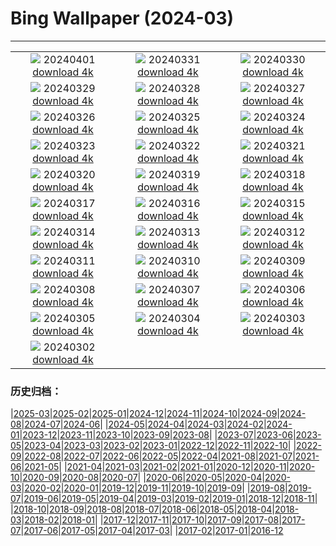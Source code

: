 # Bing Wallpaper (2024-03)
**************
| | | |
| :----: | :----: | :----: |
| ![](https://www.bing.com/th?id=OHR.PalazzoFarnese_FR-FR9572652511_1920x1080.jpg) 20240401 [download 4k](https://www.bing.com/th?id=OHR.PalazzoFarnese_FR-FR9572652511_UHD.jpg) | ![](https://www.bing.com/th?id=OHR.HungarianEggs_FR-FR9262429239_1920x1080.jpg) 20240331 [download 4k](https://www.bing.com/th?id=OHR.HungarianEggs_FR-FR9262429239_UHD.jpg) | ![](https://www.bing.com/th?id=OHR.SleepySloth_FR-FR0657179763_1920x1080.jpg) 20240330 [download 4k](https://www.bing.com/th?id=OHR.SleepySloth_FR-FR0657179763_UHD.jpg) |
| ![](https://www.bing.com/th?id=OHR.SouthStackLight_FR-FR9101863660_1920x1080.jpg) 20240329 [download 4k](https://www.bing.com/th?id=OHR.SouthStackLight_FR-FR9101863660_UHD.jpg) | ![](https://www.bing.com/th?id=OHR.ShanghaiBlossoms_FR-FR9000032992_1920x1080.jpg) 20240328 [download 4k](https://www.bing.com/th?id=OHR.ShanghaiBlossoms_FR-FR9000032992_UHD.jpg) | ![](https://www.bing.com/th?id=OHR.TeatroColon_FR-FR8848862049_1920x1080.jpg) 20240327 [download 4k](https://www.bing.com/th?id=OHR.TeatroColon_FR-FR8848862049_UHD.jpg) |
| ![](https://www.bing.com/th?id=OHR.HangRaiVietnam_FR-FR8788707911_1920x1080.jpg) 20240326 [download 4k](https://www.bing.com/th?id=OHR.HangRaiVietnam_FR-FR8788707911_UHD.jpg) | ![](https://www.bing.com/th?id=OHR.ProcrastinationDay_FR-FR8703277811_1920x1080.jpg) 20240325 [download 4k](https://www.bing.com/th?id=OHR.ProcrastinationDay_FR-FR8703277811_UHD.jpg) | ![](https://www.bing.com/th?id=OHR.WhiteEyes_FR-FR8585803906_1920x1080.jpg) 20240324 [download 4k](https://www.bing.com/th?id=OHR.WhiteEyes_FR-FR8585803906_UHD.jpg) |
| ![](https://www.bing.com/th?id=OHR.AmazonClouds_FR-FR8491787407_1920x1080.jpg) 20240323 [download 4k](https://www.bing.com/th?id=OHR.AmazonClouds_FR-FR8491787407_UHD.jpg) | ![](https://www.bing.com/th?id=OHR.WaikatoWater_FR-FR8437603608_1920x1080.jpg) 20240322 [download 4k](https://www.bing.com/th?id=OHR.WaikatoWater_FR-FR8437603608_UHD.jpg) | ![](https://www.bing.com/th?id=OHR.BwindiNationalForest_FR-FR4997320861_1920x1080.jpg) 20240321 [download 4k](https://www.bing.com/th?id=OHR.BwindiNationalForest_FR-FR4997320861_UHD.jpg) |
| ![](https://www.bing.com/th?id=OHR.ChateauIf_FR-FR4699337887_1920x1080.jpg) 20240320 [download 4k](https://www.bing.com/th?id=OHR.ChateauIf_FR-FR4699337887_UHD.jpg) | ![](https://www.bing.com/th?id=OHR.SpringFrog_FR-FR3345406891_1920x1080.jpg) 20240319 [download 4k](https://www.bing.com/th?id=OHR.SpringFrog_FR-FR3345406891_UHD.jpg) | ![](https://www.bing.com/th?id=OHR.ElephantRock_FR-FR3098144712_1920x1080.jpg) 20240318 [download 4k](https://www.bing.com/th?id=OHR.ElephantRock_FR-FR3098144712_UHD.jpg) |
| ![](https://www.bing.com/th?id=OHR.StFiniansBay_FR-FR2860371204_1920x1080.jpg) 20240317 [download 4k](https://www.bing.com/th?id=OHR.StFiniansBay_FR-FR2860371204_UHD.jpg) | ![](https://www.bing.com/th?id=OHR.BambooPanda_FR-FR2591411752_1920x1080.jpg) 20240316 [download 4k](https://www.bing.com/th?id=OHR.BambooPanda_FR-FR2591411752_UHD.jpg) | ![](https://www.bing.com/th?id=OHR.AnzaBorregoBloom_FR-FR2163074616_1920x1080.jpg) 20240315 [download 4k](https://www.bing.com/th?id=OHR.AnzaBorregoBloom_FR-FR2163074616_UHD.jpg) |
| ![](https://www.bing.com/th?id=OHR.AyutthayaTree_FR-FR1986765308_1920x1080.jpg) 20240314 [download 4k](https://www.bing.com/th?id=OHR.AyutthayaTree_FR-FR1986765308_UHD.jpg) | ![](https://www.bing.com/th?id=OHR.MagadiFlamingos_FR-FR1596921851_1920x1080.jpg) 20240313 [download 4k](https://www.bing.com/th?id=OHR.MagadiFlamingos_FR-FR1596921851_UHD.jpg) | ![](https://www.bing.com/th?id=OHR.BryceSnow_FR-FR1248593635_1920x1080.jpg) 20240312 [download 4k](https://www.bing.com/th?id=OHR.BryceSnow_FR-FR1248593635_UHD.jpg) |
| ![](https://www.bing.com/th?id=OHR.SleepyKoala_FR-FR0968348231_1920x1080.jpg) 20240311 [download 4k](https://www.bing.com/th?id=OHR.SleepyKoala_FR-FR0968348231_UHD.jpg) | ![](https://www.bing.com/th?id=OHR.MontBlancGlacier_FR-FR3426443690_1920x1080.jpg) 20240310 [download 4k](https://www.bing.com/th?id=OHR.MontBlancGlacier_FR-FR3426443690_UHD.jpg) | ![](https://www.bing.com/th?id=OHR.BistiBlue_FR-FR0934555196_1920x1080.jpg) 20240309 [download 4k](https://www.bing.com/th?id=OHR.BistiBlue_FR-FR0934555196_UHD.jpg) |
| ![](https://www.bing.com/th?id=OHR.TateLightUp_FR-FR0418217610_1920x1080.jpg) 20240308 [download 4k](https://www.bing.com/th?id=OHR.TateLightUp_FR-FR0418217610_UHD.jpg) | ![](https://www.bing.com/th?id=OHR.TarragonaSpain_FR-FR7145786425_1920x1080.jpg) 20240307 [download 4k](https://www.bing.com/th?id=OHR.TarragonaSpain_FR-FR7145786425_UHD.jpg) | ![](https://www.bing.com/th?id=OHR.WahclellaFalls_FR-FR6884948477_1920x1080.jpg) 20240306 [download 4k](https://www.bing.com/th?id=OHR.WahclellaFalls_FR-FR6884948477_UHD.jpg) |
| ![](https://www.bing.com/th?id=OHR.BangkokCircle_FR-FR6646035887_1920x1080.jpg) 20240305 [download 4k](https://www.bing.com/th?id=OHR.BangkokCircle_FR-FR6646035887_UHD.jpg) | ![](https://www.bing.com/th?id=OHR.ArenalCostaRica_FR-FR6380413439_1920x1080.jpg) 20240304 [download 4k](https://www.bing.com/th?id=OHR.ArenalCostaRica_FR-FR6380413439_UHD.jpg) | ![](https://www.bing.com/th?id=OHR.KrugerLeopard_FR-FR6172062962_1920x1080.jpg) 20240303 [download 4k](https://www.bing.com/th?id=OHR.KrugerLeopard_FR-FR6172062962_UHD.jpg) |
| ![](https://www.bing.com/th?id=OHR.ModicaItaly_FR-FR5433904766_1920x1080.jpg) 20240302 [download 4k](https://www.bing.com/th?id=OHR.ModicaItaly_FR-FR5433904766_UHD.jpg) |  |  |

### 历史归档：

|[2025-03](bing/2025-03/2025-03.md)|[2025-02](bing/2025-02/2025-02.md)|[2025-01](bing/2025-01/2025-01.md)|[2024-12](bing/2024-12/2024-12.md)|[2024-11](bing/2024-11/2024-11.md)|[2024-10](bing/2024-10/2024-10.md)|[2024-09](bing/2024-09/2024-09.md)|[2024-08](bing/2024-08/2024-08.md)|[2024-07](bing/2024-07/2024-07.md)|[2024-06](bing/2024-06/2024-06.md)|
|[2024-05](bing/2024-05/2024-05.md)|[2024-04](bing/2024-04/2024-04.md)|[2024-03](bing/2024-03/2024-03.md)|[2024-02](bing/2024-02/2024-02.md)|[2024-01](bing/2024-01/2024-01.md)|[2023-12](bing/2023-12/2023-12.md)|[2023-11](bing/2023-11/2023-11.md)|[2023-10](bing/2023-10/2023-10.md)|[2023-09](bing/2023-09/2023-09.md)|[2023-08](bing/2023-08/2023-08.md)|
|[2023-07](bing/2023-07/2023-07.md)|[2023-06](bing/2023-06/2023-06.md)|[2023-05](bing/2023-05/2023-05.md)|[2023-04](bing/2023-04/2023-04.md)|[2023-03](bing/2023-03/2023-03.md)|[2023-02](bing/2023-02/2023-02.md)|[2023-01](bing/2023-01/2023-01.md)|[2022-12](bing/2022-12/2022-12.md)|[2022-11](bing/2022-11/2022-11.md)|[2022-10](bing/2022-10/2022-10.md)|
|[2022-09](bing/2022-09/2022-09.md)|[2022-08](bing/2022-08/2022-08.md)|[2022-07](bing/2022-07/2022-07.md)|[2022-06](bing/2022-06/2022-06.md)|[2022-05](bing/2022-05/2022-05.md)|[2022-04](bing/2022-04/2022-04.md)|[2021-08](bing/2021-08/2021-08.md)|[2021-07](bing/2021-07/2021-07.md)|[2021-06](bing/2021-06/2021-06.md)|[2021-05](bing/2021-05/2021-05.md)|
|[2021-04](bing/2021-04/2021-04.md)|[2021-03](bing/2021-03/2021-03.md)|[2021-02](bing/2021-02/2021-02.md)|[2021-01](bing/2021-01/2021-01.md)|[2020-12](bing/2020-12/2020-12.md)|[2020-11](bing/2020-11/2020-11.md)|[2020-10](bing/2020-10/2020-10.md)|[2020-09](bing/2020-09/2020-09.md)|[2020-08](bing/2020-08/2020-08.md)|[2020-07](bing/2020-07/2020-07.md)|
|[2020-06](bing/2020-06/2020-06.md)|[2020-05](bing/2020-05/2020-05.md)|[2020-04](bing/2020-04/2020-04.md)|[2020-03](bing/2020-03/2020-03.md)|[2020-02](bing/2020-02/2020-02.md)|[2020-01](bing/2020-01/2020-01.md)|[2019-12](bing/2019-12/2019-12.md)|[2019-11](bing/2019-11/2019-11.md)|[2019-10](bing/2019-10/2019-10.md)|[2019-09](bing/2019-09/2019-09.md)|
|[2019-08](bing/2019-08/2019-08.md)|[2019-07](bing/2019-07/2019-07.md)|[2019-06](bing/2019-06/2019-06.md)|[2019-05](bing/2019-05/2019-05.md)|[2019-04](bing/2019-04/2019-04.md)|[2019-03](bing/2019-03/2019-03.md)|[2019-02](bing/2019-02/2019-02.md)|[2019-01](bing/2019-01/2019-01.md)|[2018-12](bing/2018-12/2018-12.md)|[2018-11](bing/2018-11/2018-11.md)|
|[2018-10](bing/2018-10/2018-10.md)|[2018-09](bing/2018-09/2018-09.md)|[2018-08](bing/2018-08/2018-08.md)|[2018-07](bing/2018-07/2018-07.md)|[2018-06](bing/2018-06/2018-06.md)|[2018-05](bing/2018-05/2018-05.md)|[2018-04](bing/2018-04/2018-04.md)|[2018-03](bing/2018-03/2018-03.md)|[2018-02](bing/2018-02/2018-02.md)|[2018-01](bing/2018-01/2018-01.md)|
|[2017-12](bing/2017-12/2017-12.md)|[2017-11](bing/2017-11/2017-11.md)|[2017-10](bing/2017-10/2017-10.md)|[2017-09](bing/2017-09/2017-09.md)|[2017-08](bing/2017-08/2017-08.md)|[2017-07](bing/2017-07/2017-07.md)|[2017-06](bing/2017-06/2017-06.md)|[2017-05](bing/2017-05/2017-05.md)|[2017-04](bing/2017-04/2017-04.md)|[2017-03](bing/2017-03/2017-03.md)|
|[2017-02](bing/2017-02/2017-02.md)|[2017-01](bing/2017-01/2017-01.md)|[2016-12](bing/2016-12/2016-12.md)